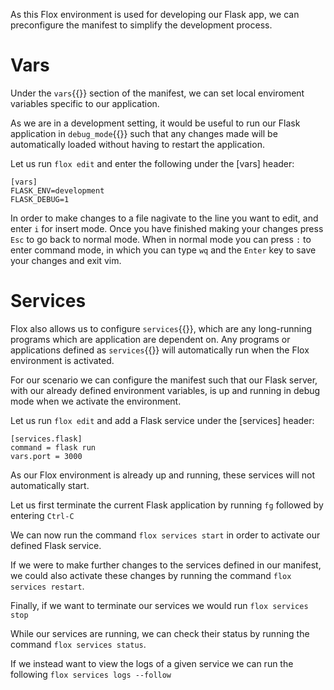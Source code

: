 As this Flox environment is used for developing our Flask app, we can preconfigure the manifest to simplify the development process.

# Vars
Under the `vars`{{}} section of the manifest, we can set local enviroment variables specific to our application.

As we are in a development setting, it would be useful to run our Flask application in `debug_mode`{{}} such that any changes made will be automatically loaded without having to restart the application.

Let us run `flox edit` and enter the following under the [vars] header:

```
[vars]
FLASK_ENV=development
FLASK_DEBUG=1
```

In order to make changes to a file nagivate to the line you want to edit, and enter `i` for insert mode.
Once you have finished making your changes press `Esc` to go back to normal mode.
When in normal mode you can press `:` to enter command mode, in which you can type `wq` and the `Enter` key to save your changes and exit vim.


# Services
Flox also allows us to configure `services`{{}}, which are any long-running programs which are application are dependent on. Any programs or applications defined as `services`{{}} will automatically run when the Flox environment is activated.

For our scenario we can configure the manifest such that our Flask server, with our already defined environment variables, is up and running in debug mode when we activate the environment.

Let us run `flox edit` and add a Flask service under the [services] header:

```
[services.flask]
command = flask run
vars.port = 3000
```

As our Flox environment is already up and running, these services will not automatically start.

Let us first terminate the current Flask application by running `fg` followed by entering `Ctrl-C`

We can now run the command `flox services start` in order to activate our defined Flask service.

If we were to make further changes to the services defined in our manifest, we could also activate these changes by running the command `flox services restart`.

Finally, if we want to terminate our services we would run `flox services stop`

While our services are running, we can check their status by running the command `flox services status`.

If we instead want to view the logs of a given service we can run the following `flox services logs --follow`

